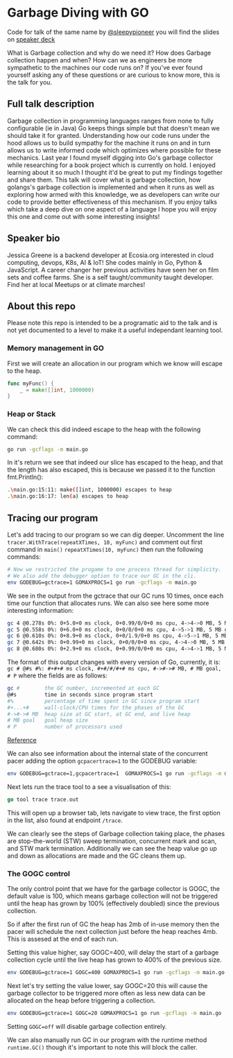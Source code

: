 # Garbage Diving with GO

Code for talk of the same name by [@sleepypioneer](https://twitter.com/sleepypioneer) you will find the slides on [speaker deck](https://speakerdeck.com/sleepypioneer/garbage-diving-for-gophers)

What is Garbage collection and why do we need it? How does Garbage collection happen and when? How can we as engineers be more sympathetic to the machines our code runs on? If you've ever found yourself asking any of these questions or are curious to know more, this is the talk for you.

## Full talk description

Garbage collection in programming languages ranges from none to fully configurable (ie in Java) Go keeps things simple but that doesn't mean we should take it for granted. Understanding how our code runs under the hood allows us to build sympathy for the machine it runs on and in turn allows us to write informed code which optimizes where possible for these mechanics.
Last year I found myself digging into Go's garbage collector while researching for a book project which is currently on hold. I enjoyed learning about it so much I thought it'd be great to put my findings together and share them. This talk will cover what is garbage collection, how golangs's garbage collection is implemented and when it runs as well as exploring how armed with this knowledge, we as developers can write our code to provide better effectiveness of this mechanism.
If you enjoy talks which take a deep dive on one aspect of a language I hope you will enjoy this one and come out with some interesting insights!

## Speaker bio

Jessica Greene is a backend developer at Ecosia.org interested in cloud computing, devops, K8s, AI & IoT! She codes mainly in Go, Python & JavaScript. A career changer her previous activities have seen her on film sets and coffee farms. She is a self taught/community taught developer. Find her at local Meetups or at climate marches!

## About this repo

Please note this repo is intended to be a programatic aid to the talk and is not yet documented to a level to make it a useful independant learning tool.

### Memory management in GO

First we will create an allocation in our program which we know will escape to the heap.

```go
func myFunc() {
    _ = make([]int, 1000000)
}
```

### Heap or Stack

We can check this did indeed escape to the heap with the following command:

```sh
go run -gcflags -m main.go
```

In it's return we see that indeed our slice has escaped to the heap, and that the length has also escaped, this is because we passed it to the function fmt.Println():

```sh
.\main.go:15:11: make([]int, 1000000) escapes to heap
.\main.go:16:17: len(a) escapes to heap
```

## Tracing our program

Let's add tracing to our program so we can dig deeper. Uncomment the line `tracer.WithTrace(repeatXTimes, 10, myFunc)` and comment out first command in `main()` `repeatXTimes(10, myFunc)` then run the following commands:

```sh
# Now we restricted the progame to one process thread for simplicity.
# We also add the debugger option to trace our GC in the cli.
env GODEBUG=gctrace=1 GOMAXPROCS=1 go run -gcflags -m main.go
```

We see in the output from the gctrace that our GC runs 10 times, once each time our function that allocates runs.
We can also see here some more interesting information:

```sh
gc 4 @0.278s 0%: 0+5.0+0 ms clock, 0+0.99/0/0+0 ms cpu, 4->4->0 MB, 5 MB goal, 1 P
gc 5 @0.558s 0%: 0+6.0+0 ms clock, 0+0/0/0+0 ms cpu, 4->5->1 MB, 5 MB goal, 1 P
gc 6 @0.610s 0%: 0+8.9+0 ms clock, 0+0/1.9/0+0 ms cpu, 4->5->1 MB, 5 MB goal, 1 P
gc 7 @0.642s 0%: 0+0.99+0 ms clock, 0+0/0/0+0 ms cpu, 4->4->0 MB, 5 MB goal, 1 P
gc 8 @0.680s 0%: 0+2.9+0 ms clock, 0+0.99/0/0+0 ms cpu, 4->4->1 MB, 5 MB goal, 1 P
```

The format of this output changes with every version of Go, currently, it is:
`gc # @#s #%: #+#+# ms clock, #+#/#/#+# ms cpu, #->#-># MB, # MB goal, # P`
where the fields are as follows:

```sh
gc #        the GC number, incremented at each GC
@#s         time in seconds since program start
#%          percentage of time spent in GC since program start
#+...+#     wall-clock/CPU times for the phases of the GC
#->#-># MB  heap size at GC start, at GC end, and live heap
# MB goal   goal heap size
# P         number of processors used
```

[Reference](https://golang.org/pkg/runtime/)

We can also see information about the internal state of the concurrent pacer adding the option `gcpacertrace=1` to the GODEBUG variable:

```sh
env GODEBUG=gctrace=1,gcpacertrace=1  GOMAXPROCS=1 go run -gcflags -m main.go
```

Next lets run the trace tool to a see a visualisation of this:

```go
go tool trace trace.out
```

This will open up a browser tab, lets navigate to view trace, the first option in the list, also found at endpoint `/trace`.

We can clearly see the steps of Garbage collection taking place, the phases are stop-the-world (STW) sweep termination, concurrent mark and scan, and STW mark termination. Additionally we can see the heap value go up and down as allocations are made and the GC cleans them up.

### The GOGC control

The only control point that we have for the garbage collector is GOGC, the default value is 100, which means garbage collection will not be triggered until the heap has grown by 100% (effectively doubled) since the previous collection.

So if after the first run of GC the heap has 2mb of in-use memory then the pacer will schedule the next collection just before the heap reaches 4mb. This is assesed at the end of each run.

Setting this value higher, say GOGC=400, will delay the start of a garbage collection cycle until the live heap has grown to 400% of the previous size.

```sh
env GODEBUG=gctrace=1 GOGC=400 GOMAXPROCS=1 go run -gcflags -m main.go
```

Next let's try setting the value lower, say GOGC=20 this  will cause the garbage collector to be triggered more often as less new data can be allocated on the heap before triggering a collection.

```sh
env GODEBUG=gctrace=1 GOGC=20 GOMAXPROCS=1 go run -gcflags -m main.go
```

Setting `GOGC=off` will disable garbage collection entirely.

We can also manually run GC in our program with the runtime method `runtime.GC()` though it's important to note this will block the caller.
